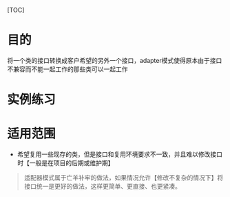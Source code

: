 [TOC]

# 目的
将一个类的接口转换成客户希望的另外一个接口，adapter模式使得原本由于接口不兼容而不能一起工作的那些类可以一起工作

# 实例练习

# 适用范围
- 希望复用一些现存的类，但是接口和复用环境要求不一致，并且难以修改接口时【一般是在项目的后期或维护期】
> 适配器模式属于亡羊补牢的做法，如果情况允许【修改不复杂的情况下】将接口统一是更好的做法，这样更简单、更直接、也更紧凑。
